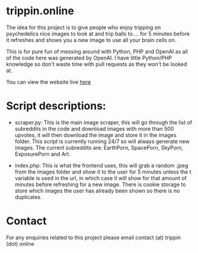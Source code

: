 # trippin.online   
The idea for this project is to give people who enjoy tripping on psychedelics nice images to look at and trip balls to.... for 5 minutes before it refreshes and shows you a new image to use all your brain cells on. 

This is for pure fun of messing around with Python, PHP and OpenAI as all of the code here was generated by OpenAI. I have little Python/PHP knowledge so don't waste time with pull requests as they won't be looked at.

You can view the website live [here](https://trippin.online)

# Script descriptions:
- scraper.py:
This is the main image scraper, this will go through the list of subreddits in the code and download images with more than 500 upvotes, it will then download the image and store it in the images folder.
This script is currently running 24/7 so will always generate new images. The current subreddits are: EarthPorn, SpacePorn, SkyPorn, ExposurePorn and Art.
 
- index.php:
This is what the frontend uses, this will grab a random .jpeg from the images folder and show it to the user for 5 minutes unless the t variable is used in the url, in which case it will show for that amount of minutes before refreshing for a new image.
There is cookie storage to store which images the user has already been shown so there is no duplicates.

# Contact
For any enquiries related to this project please email contact (at) trippin (dot) online

